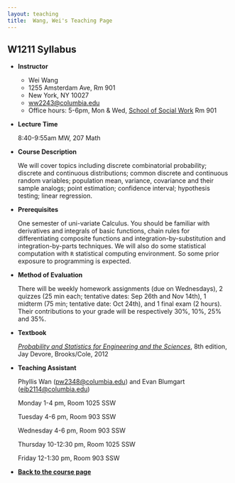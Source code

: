 ```yaml
---
layout: teaching
title:  Wang, Wei's Teaching Page
---
```

## W1211 Syllabus

-   **Instructor**

    * Wei Wang
    * 1255 Amsterdam Ave, Rm 901
    * New York, NY 10027
    * ww2243@columbia.edu
    * Office hours: 5-6pm, Mon & Wed, [School of Social Work](http://www.columbia.edu/about_columbia/map/ssw.html) Rm 901

-   **Lecture Time**

    8:40-9:55am MW, 207 Math

-   **Course Description**

    We will cover topics including discrete combinatorial probability; discrete and continuous distributions; common discrete and continuous random variables; population mean, variance, covariance and
    their sample analogs; point estimation; confidence interval;
    hypothesis testing; linear regression.

-   **Prerequisites**

    One semester of uni-variate Calculus. You should be familiar with derivatives
    and integrals of basic functions, chain rules for differentiating
    composite functions and integration-by-substitution and integration-by-parts techniques. We will also do some statistical computation
    with `R` statistical computing environment. So some prior exposure
    to programming is expected.

-   **Method of Evaluation**

    There will be weekly homework assignments (due on Wednesdays), 2 quizzes (25 min each; tentative dates: Sep 26th and Nov 14th), 1 midterm (75 min; tentative date: Oct 24th), and 1 final exam (2 hours). Their contributions to your grade will be respectively 30%, 10%, 25% and 35%. 

-   **Textbook**

    [_Probability and Statistics for Engineering and the Sciences_](http://www.amazon.com/Probability-Statistics-Engineering-Sciences-Devore/dp/0538733527/ref=pd_sxp_f_pt), 8th edition, Jay Devore, Brooks/Cole, 2012

-   **Teaching Assistant**

    Phyllis Wan (pw2348@columbia.edu) and Evan Blumgart (eib2114@columbia.edu)

    Monday 1-4 pm, Room 1025 SSW

    Tuesday 4-6 pm, Room 903 SSW

    Wednesday 4-6 pm, Room 903 SSW

    Thursday 10-12:30 pm, Room 1025 SSW

    Friday 12-1:30 pm, Room 903 SSW
   

-   **[Back to the course page](./index.html)**
